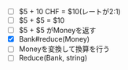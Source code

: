 - [ ] $5 + 10 CHF = $10(レートが2:1)
- [ ] $5 + $5 = $10
- [ ] $5 + $5 がMoneyを返す
- [x] Bank#reduce(Money)
- [ ] Moneyを変換して換算を行う
- [ ] Reduce(Bank, string)
